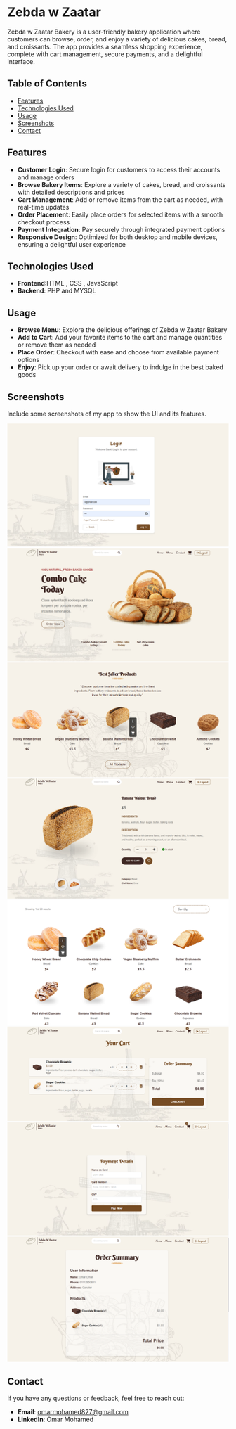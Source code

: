 # Zebda w Zaatar

Zebda w Zaatar Bakery is a user-friendly bakery application where customers can browse, order, and enjoy a variety of delicious cakes, bread, and croissants. The app provides a seamless shopping experience, complete with cart management, secure payments, and a delightful interface.

## Table of Contents

- [Features](#features)
- [Technologies Used](#technologies-used)
- [Usage](#usage)
- [Screenshots](#screenshots)
- [Contact](#contact)

## Features

- **Customer Login**: Secure login for customers to access their accounts and manage orders
- **Browse Bakery Items**: Explore a variety of cakes, bread, and croissants with detailed descriptions and prices
- **Cart Management**: Add or remove items from the cart as needed, with real-time updates
- **Order Placement**: Easily place orders for selected items with a smooth checkout process
- **Payment Integration**: Pay securely through integrated payment options
- **Responsive Design**: Optimized for both desktop and mobile devices, ensuring a delightful user experience

## Technologies Used

- **Frontend**:HTML , CSS , JavaScript
- **Backend**: PHP and MYSQL

  
## Usage

- **Browse Menu**: Explore the delicious offerings of Zebda w Zaatar Bakery
- **Add to Cart**: Add your favorite items to the cart and manage quantities or remove them as needed
- **Place Order**: Checkout with ease and choose from available payment options
- **Enjoy**: Pick up your order or await delivery to indulge in the best baked goods

## Screenshots

Include some screenshots of my app to show the UI and its features.  

![Login Page](screenshots/login.png)
![Home Page](screenshots/home.png)
![bestSellers Section](screenshots/bestSellers.png)
![product page](screenshots/product.png)
![menu Page](screenshots/menu.png)
![cart Page](screenshots/cart.png)
![payment Page](screenshots/payment.png)
![orderSummary Page](screenshots/orderSummary.png)

## Contact

If you have any questions or feedback, feel free to reach out:

- **Email**: omarmohamed827@gmail.com
- **LinkedIn**: Omar Mohamed

